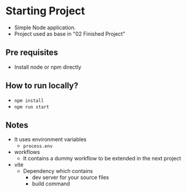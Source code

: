 # Starting Project
* Simple Node application.
* Project used as base in "02 Finished Project"

## Pre requisites
* Install node or npm directly

## How to run locally?
* `npm install` 
* `npm run start`

## Notes
* It uses environment variables
  * `process.env`
* workflows
  * It contains a dummy workflow to be extended in the next project
* vite
  * Dependency which contains
    * dev server for your source files
    * build command